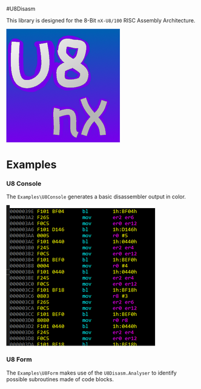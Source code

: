 #U8Disasm

This library is designed for the 8-Bit `nX-U8/100` RISC Assembly Architecture.

![console example](https://github.com/ferib/U8Disasm/blob/master/img/nxu8_logo.png?raw=true)

# Examples

### U8 Console

The `Examples\U8Console` generates a basic disassembler output in color.

![console example](https://github.com/ferib/U8Disasm/blob/master/img/8bit_disasm.png?raw=true)

### U8 Form

The `Examples\U8Form` makes use of the `U8Disasm.Analyser` to identify possible subroutines made of code blocks.